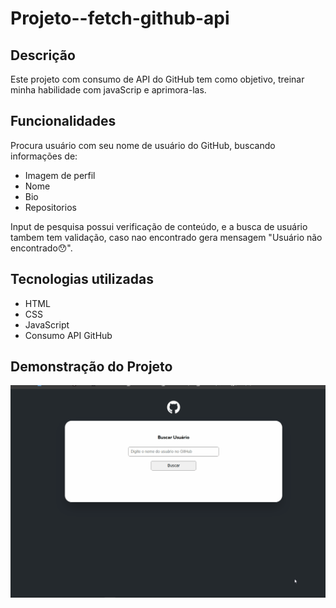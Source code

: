 # Projeto--fetch-github-api

## Descrição 
Este projeto com consumo de API do GitHub tem como objetivo, treinar minha habilidade com javaScrip e aprimora-las.

## Funcionalidades
Procura usuário com seu nome de usuário do GitHub, buscando informações de:
- Imagem de perfil
- Nome 
- Bio
- Repositorios

Input de pesquisa possui verificação de conteúdo, e a busca de usuário tambem tem validação, caso nao encontrado gera mensagem "Usuário não encontrado😯".

## Tecnologias utilizadas

- HTML
- CSS
- JavaScript
- Consumo API GitHub

## Demonstração do Projeto

<img src="./src/images/gif.projeto-Fetch-GitHub.gif" alt="Gif demonstração de uso do projeto">